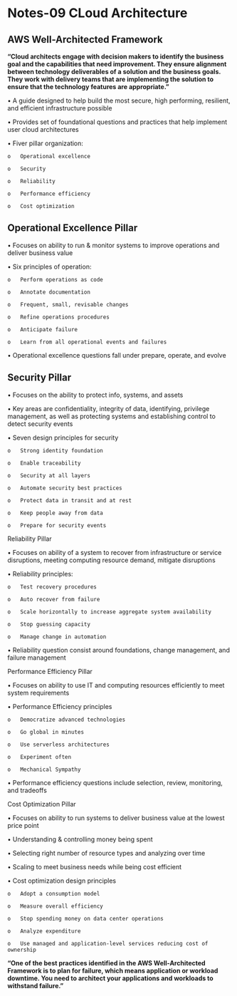 # Notes-09 CLoud Architecture 

## AWS Well-Architected Framework

**“Cloud architects engage with decision makers to identify the business goal and the capabilities that need improvement. They ensure alignment between technology deliverables of a solution and the business goals. They work with delivery teams that are implementing the solution to ensure that the technology features are appropriate.”**

•	A guide designed to help build the most secure, high performing, resilient, and efficient infrastructure possible

•	Provides set of foundational questions and practices that help implement user cloud architectures 

•	Fiver pillar organization: 

    o	Operational excellence

    o	Security 

    o	Reliability 

    o	Performance efficiency 

    o	Cost optimization 

## Operational Excellence Pillar

•	Focuses on ability to run & monitor systems to improve operations and deliver business value

•	Six principles of operation: 

    o	Perform operations as code 

    o	Annotate documentation 

    o	Frequent, small, revisable changes 

    o	Refine operations procedures 

    o	Anticipate failure 

    o	Learn from all operational events and failures

•	Operational excellence questions fall under prepare, operate, and evolve 

## Security Pillar 

•	Focuses on the ability to protect info, systems, and assets 

•	Key areas are confidentiality, integrity of data, identifying, privilege management, as well as protecting systems and 
establishing control to detect security events 

•	Seven design principles for security 
  
    o	Strong identity foundation 

    o	Enable traceability 

    o	Security at all layers 

    o	Automate security best practices 

    o	Protect data in transit and at rest 

    o	Keep people away from data 

    o	Prepare for security events 

Reliability Pillar 

•	Focuses on ability of a system to recover from infrastructure or service disruptions, meeting computing resource demand, mitigate disruptions

•	Reliability principles: 

    o	Test recovery procedures 

    o	Auto recover from failure 

    o	Scale horizontally to increase aggregate system availability 

    o	Stop guessing capacity 

    o	Manage change in automation 

•	Reliability question consist around foundations, change management, and failure management

Performance Efficiency Pillar 

•	Focuses on ability to use IT and computing resources efficiently to meet system requirements 

•	Performance Efficiency principles 

    o	Democratize advanced technologies 

    o	Go global in minutes 

    o	Use serverless architectures 

    o	Experiment often 

    o	Mechanical Sympathy 

•	Performance efficiency questions include selection, review, monitoring, and tradeoffs

Cost Optimization Pillar

•	Focuses on ability to run systems to deliver business value at the lowest price point 

•	Understanding & controlling money being spent 

•	Selecting right number of resource types and analyzing over time 

•	Scaling to meet business needs while being cost efficient 

•	Cost optimization design principles 

    o	Adopt a consumption model 

    o	Measure overall efficiency 

    o	Stop spending money on data center operations 

    o	Analyze expenditure 

    o	Use managed and application-level services reducing cost of ownership 

**“One of the best practices identified in the AWS Well-Architected Framework is to plan for failure, which means application or workload downtime. You need to architect your applications and workloads to withstand failure.”** 
